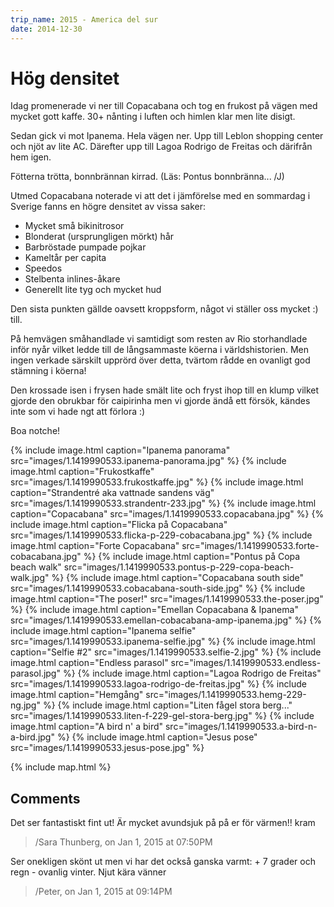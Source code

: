 ```yaml
---
trip_name: 2015 - America del sur
date: 2014-12-30
---
```


# Hög densitet

Idag promenerade vi ner till Copacabana och tog en frukost på vägen med mycket gott kaffe. 30+ nånting i luften och himlen klar men lite disigt.

Sedan gick vi mot Ipanema. Hela vägen ner. Upp till Leblon shopping center och njöt av lite AC. Därefter upp till Lagoa Rodrigo de Freitas och därifrån hem igen.

Fötterna trötta, bonnbrännan kirrad.
(Läs: Pontus bonnbränna... /J)

Utmed Copacabana noterade vi att det i jämförelse med en sommardag i Sverige fanns en högre densitet av vissa saker:
- Mycket små bikinitrosor
- Blonderat (ursprungligen mörkt) hår
- Barbröstade pumpade pojkar
- Kameltår per capita
- Speedos
- Stelbenta inlines-åkare
- Generellt lite tyg och mycket hud

Den sista punkten gällde oavsett kroppsform, något vi ställer oss mycket :) till.

På hemvägen småhandlade vi samtidigt som resten av Rio storhandlade inför nyår vilket ledde till de långsammaste köerna i världshistorien. Men ingen verkade särskilt upprörd över detta, tvärtom rådde en ovanligt god stämning i köerna!

Den krossade isen i frysen hade smält lite och fryst ihop till en klump vilket gjorde den obrukbar för caipirinha men vi gjorde ändå ett försök, kändes inte som vi hade ngt att förlora :)

Boa notche!

{% include image.html caption="Ipanema panorama" src="images/1.1419990533.ipanema-panorama.jpg" %}
{% include image.html caption="Frukostkaffe" src="images/1.1419990533.frukostkaffe.jpg" %}
{% include image.html caption="Strandentré aka vattnade sandens väg" src="images/1.1419990533.strandentr-233.jpg" %}
{% include image.html caption="Copacabana" src="images/1.1419990533.copacabana.jpg" %}
{% include image.html caption="Flicka på Copacabana" src="images/1.1419990533.flicka-p-229-cobacabana.jpg" %}
{% include image.html caption="Forte Copacabana" src="images/1.1419990533.forte-cobacabana.jpg" %}
{% include image.html caption="Pontus på Copa beach walk" src="images/1.1419990533.pontus-p-229-copa-beach-walk.jpg" %}
{% include image.html caption="Copacabana south side" src="images/1.1419990533.cobacabana-south-side.jpg" %}
{% include image.html caption="The poser!" src="images/1.1419990533.the-poser.jpg" %}
{% include image.html caption="Emellan Copacabana & Ipanema" src="images/1.1419990533.emellan-cobacabana-amp-ipanema.jpg" %}
{% include image.html caption="Ipanema selfie" src="images/1.1419990533.ipanema-selfie.jpg" %}
{% include image.html caption="Selfie #2" src="images/1.1419990533.selfie-2.jpg" %}
{% include image.html caption="Endless parasol" src="images/1.1419990533.endless-parasol.jpg" %}
{% include image.html caption="Lagoa Rodrigo de Freitas" src="images/1.1419990533.lagoa-rodrigo-de-freitas.jpg" %}
{% include image.html caption="Hemgång" src="images/1.1419990533.hemg-229-ng.jpg" %}
{% include image.html caption="Liten fågel stora berg..." src="images/1.1419990533.liten-f-229-gel-stora-berg.jpg" %}
{% include image.html caption="A bird n' a bird" src="images/1.1419990533.a-bird-n-a-bird.jpg" %}
{% include image.html caption="Jesus pose" src="images/1.1419990533.jesus-pose.jpg" %}

{% include map.html %}

## Comments

Det ser fantastiskt fint ut! Är mycket avundsjuk på på er för värmen!! kram
> /Sara Thunberg, on Jan 1, 2015 at 07:50PM

Ser onekligen skönt ut men vi har det också ganska varmt: + 7 grader och regn - ovanlig vinter. Njut kära vänner
> /Peter, on Jan 1, 2015 at 09:14PM
